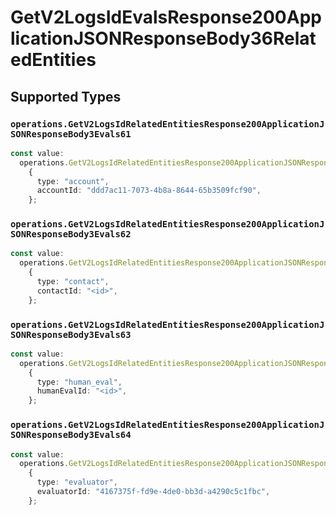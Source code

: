 # GetV2LogsIdEvalsResponse200ApplicationJSONResponseBody36RelatedEntities


## Supported Types

### `operations.GetV2LogsIdRelatedEntitiesResponse200ApplicationJSONResponseBody3Evals61`

```typescript
const value:
  operations.GetV2LogsIdRelatedEntitiesResponse200ApplicationJSONResponseBody3Evals61 =
    {
      type: "account",
      accountId: "ddd7ac11-7073-4b8a-8644-65b3509fcf90",
    };
```

### `operations.GetV2LogsIdRelatedEntitiesResponse200ApplicationJSONResponseBody3Evals62`

```typescript
const value:
  operations.GetV2LogsIdRelatedEntitiesResponse200ApplicationJSONResponseBody3Evals62 =
    {
      type: "contact",
      contactId: "<id>",
    };
```

### `operations.GetV2LogsIdRelatedEntitiesResponse200ApplicationJSONResponseBody3Evals63`

```typescript
const value:
  operations.GetV2LogsIdRelatedEntitiesResponse200ApplicationJSONResponseBody3Evals63 =
    {
      type: "human_eval",
      humanEvalId: "<id>",
    };
```

### `operations.GetV2LogsIdRelatedEntitiesResponse200ApplicationJSONResponseBody3Evals64`

```typescript
const value:
  operations.GetV2LogsIdRelatedEntitiesResponse200ApplicationJSONResponseBody3Evals64 =
    {
      type: "evaluator",
      evaluatorId: "4167375f-fd9e-4de0-bb3d-a4290c5c1fbc",
    };
```

